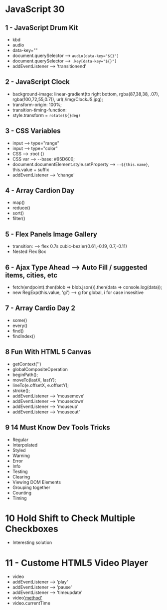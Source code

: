 # JavaScript 30
## 1 - JavaScript Drum Kit
- kbd
- audio 
- data-key=""
- document.querySelector --> `audio[data-key="${}"]`
- document.querySelector --> `.key[data-key="${}"]`
- addEventListener --> 'transitionend'
## 2 - JavaScript Clock
- background-image: linear-gradient(to right bottom, rgba(87,38,38, .07), rgba(100,72,55,0.7)), url(./img/ClockJS.jpg);
- transform-origin: 100%;
- transition-timing-function:
- style.transform = `rotate(${}deg)`
## 3 - CSS Variables
- input --> type="range" 
- input --> type="color" 
- CSS --> :root {}
- CSS var --> --base: #95D600;
- document.documentElement.style.setProperty --> `--${this.name}`, this.value + suffix
- addEventListener --> 'change'
## 4 - Array Cardion Day
- map()
- reduce()
- sort()
- filter()
## 5 - Flex Panels Image Gallery
- transition: --> flex 0.7s cubic-bezier(0.61,-0.19, 0.7,-0.11)
- Nested Flex Box
## 6 - Ajax Type Ahead --> Auto Fill / suggested items, cities, etc
- fetch(endpoint).then(blob => blob.json()).then(data => console.log(data));
- new RegExp(this.value, 'gi') --> g for global, i for case insesitive
## 7 - Array Cardio Day 2
- some()
- every()
- find()
- findIndex()
## 8 Fun With HTML 5 Canvas
- getContext('') 
- globalCompositeOperation
- beginPath();
- moveTo(lastX, lastY);
- lineTo(e.offsetX, e.offsetY);
- stroke();
- addEventListener --> 'mousemove'
- addEventListener --> 'mousedown'
- addEventListener --> 'mouseup'
- addEventListener --> 'mouseout'
## 9 14 Must Know Dev Tools Tricks
- Regular
- Interpolated
- Styled
- Warning
- Error
- Info
- Testing
- Clearing
- Viewing DOM Elements
- Grouping together
- Counting
- Timing
# 10 Hold Shift to Check Multiple Checkboxes
- Interesting solution
# 11 - Custome HTML5 Video Player
- video
- addEventListener --> 'play'
- addEventListener --> 'pause' 
- addEventListener --> 'timeupdate'
- video['method']()
- video.currentTime